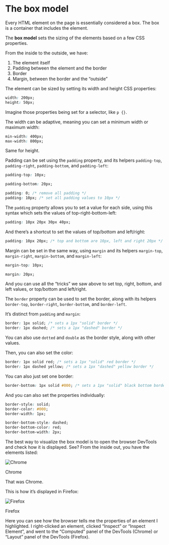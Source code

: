 # The box model

Every HTML element on the page is essentially considered a box. The box is a container that includes the element.

The **box model** sets the sizing of the elements based on a few CSS properties.

From the inside to the outside, we have:

1. The element itself
2. Padding between the element and the border
3. Border
4. Margin, between the border and the “outside”

The element can be sized by setting its width and height CSS properties:

```css
width: 200px;
height: 50px;
```

Imagine those properties being set for a selector, like `p {}`.

The width can be adaptive, meaning you can set a minimum width or maximum width:

```css
min-width: 400px;
max-width: 800px;
```

Same for height.

Padding can be set using the `padding` property, and its helpers `padding-top`, `padding-right`, `padding-bottom`, and `padding-left`:

```css
padding-top: 10px;

padding-bottom: 20px;

padding: 0; /* remove all padding */
padding: 10px; /* set all padding values to 10px */
```

The `padding` property allows you to set a value for each side, using this syntax which sets the values of top-right-bottom-left:

```css
padding: 10px 20px 30px 40px;
```

And there’s a shortcut to set the values of top/bottom and left/right:

```css
padding: 10px 20px; /* top and bottom are 10px, left and right 20px */
```

Margin can be set in the same way, using `margin` and its helpers `margin-top`, `margin-right`, `margin-bottom`, and `margin-left`:

```css
margin-top: 10px;

margin: 20px;
```

And you can use all the “tricks” we saw above to set top, right, bottom, and left values, or top/bottom and left/right.

The `border` property can be used to set the border, along with its helpers `border-top`, `border-right`, `border-bottom`, and `border-left`.

It’s distinct from `padding` and `margin`:

```css
border: 1px solid; /* sets a 1px "solid" border */
border: 1px dashed; /* sets a 1px "dashed" border */
```

You can also use `dotted` and `double` as the border style, along with other values.

Then, you can also set the color:

```css
border: 1px solid red; /* sets a 1px "solid" red border */
border: 1px dashed yellow; /* sets a 1px "dashed" yellow border */
```

You can also just set one border:

```css
border-bottom: 1px solid #000; /* sets a 1px "solid" black bottom border */
```

And you can also set the properties individually:

```css
border-style: solid;
border-color: #000;
border-width: 1px;

border-bottom-style: dashed;
border-bottom-color: red;
border-bottom-width: 2px;
```

The best way to visualize the box model is to open the browser DevTools and check how it is displayed. See? From the inside out, you have the elements listed:

![Chrome](https://thevalleyofcode.com/images/lessons/css/the-box-model/1.png)

Chrome

That was Chrome.

This is how it’s displayed in Firefox:

![Firefox](https://thevalleyofcode.com/images/lessons/css/the-box-model/2.png)

Firefox

Here you can see how the browser tells me the properties of an element I highlighted. I right-clicked an element, clicked “Inspect” or “Inspect Element”, and went to the “Computed” panel of the DevTools (Chrome) or “Layout” panel of the DevTools (Firefox).
